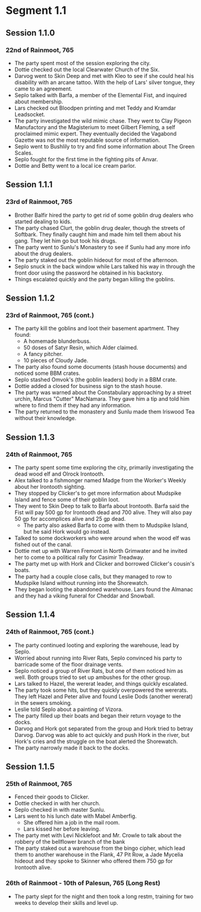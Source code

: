 # Segment 1.1

## Session 1.1.0

### 22nd of Rainmoot, 765

- The party spent most of the session exploring the city.
- Dottie checked out the local Clearwater Church of the Six.
- Darvog went to Skin Deep and met with Kleo to see if she could heal his disability with an arcane tattoo. With the help of Lars' silver tongue, they came to an agreement.
- Seplo talked with Barfa, a member of the Elemental Fist, and inquired about membership.
- Lars checked out Bloodpen printing and met Teddy and Kramdar Leadsocket.
- The party investigated the wild mimic chase. They went to Clay Pigeon Manufactory and the Magisterium to meet Gilbert Fleming, a self proclaimed mimic expert. They eventually decided the Vagabond Gazette was not the most reputable source of information.
- Seplo went to Bushlily to try and find some information about The Green Scales.
- Seplo fought for the first time in the fighting pits of Anvar.
- Dottie and Betty went to a local ice cream parlor.

## Session 1.1.1

### 23rd of Rainmoot, 765

- Brother Balfir hired the party to get rid of some goblin drug dealers who started dealing to kids.
- The party chased Clurt, the goblin drug dealer, though the streets of Softbark. They finally caught him and made him tell them about his gang. They let him go but took his drugs.
- The party went to Sunlu's Monastery to see if Sunlu had any more info about the drug dealers.
- The party staked out the goblin hideout for most of the afternoon.
- Seplo snuck in the back window while Lars talked his way in through the front door using the password he obtained in his backstory.
- Things escalated quickly and the party began killing the goblins.

## Session 1.1.2

### 23rd of Rainmoot, 765 (cont.)

- The party kill the goblins and loot their basement apartment. They found:
  - A homemade blunderbuss.
  - 50 doses of Satyr Resin, which Alder claimed.
  - A fancy pitcher.
  - 10 pieces of Cloudy Jade.
- The party also found some documents (stash house documents) and noticed some BBM crates.
- Seplo stashed Omvok's (the goblin leaders) body in a BBM crate.
- Dottie added a closed for business sign to the stash house.
- The party was warned about the Constabulary approaching by a street urchin, Marcus "Cutter" MacNamara. They gave him a tip and told him where to find them if they had any information.
- The party returned to the monastery and Sunlu made them Iriswood Tea without their knowledge.

## Session 1.1.3

### 24th of Rainmoot, 765

- The party spent some time exploring the city, primarily investigating the dead wood elf and Olrock Irontooth.
- Alex talked to a fishmonger named Madge from the Worker's Weekly about her Irontooth sighting.
- They stopped by Clicker's to get more information about Mudspike Island and fence some of their goblin loot.
- They went to Skin Deep to talk to Barfa about Irontooth. Barfa said the Fist will pay 500 gp for Irontooth dead and 700 alive. They will also pay 50 gp for accomplices alive and 25 gp dead.
  - The party also asked Barfa to come with them to Mudspike Island, but he said Hork would go instead.
- Talked to some dockworkers who were around when the wood elf was fished out of the canal.
- Dottie met up with Warren Fremont in North Grimwater and he invited her to come to a political rally for Casimir Treadway.
- The party met up with Hork and Clicker and borrowed Clicker's cousin's boats.
- The party had a couple close calls, but they managed to row to Mudspike Island without running into the Shorewatch.
- They began looting the abandoned warehouse. Lars found the Almanac and they had a viking funeral for Cheddar and Snowball.

## Session 1.1.4

### 24th of Rainmoot, 765 (cont.)

- The party continued looting and exploring the warehouse, lead by Seplo.
- Worried about running into River Rats, Seplo convinced his party to barricade some of the floor drainage vents.
- Seplo noticed a group of River Rats, but one of them noticed him as well. Both groups tried to set up ambushes for the other group.
- Lars talked to Hazel, the wererat leader, and things quickly escalated.
- The party took some hits, but they quickly overpowered the wererats. They left Hazel and Peter alive and found Leslie Dods (another wererat) in the sewers smoking.
- Leslie told Seplo about a painting of Vizora.
- The party filled up their boats and began their return voyage to the docks.
- Darvog and Hork got separated from the group and Hork tried to betray Darvog. Darvog was able to act quickly and push Hork in the river, but Hork's cries and the struggle on the boat alerted the Shorewatch.
- The party narrowly made it back to the docks.

## Session 1.1.5

### 25th of Rainmoot, 765

- Fenced their goods to Clicker.
- Dottie checked in with her church.
- Seplo checked in with master Sunlu.
- Lars went to his lunch date with Mabel Amberfig.
  - She offered him a job in the mail room.
  - Lars kissed her before leaving.
- The party met with Levi Nicklefoot and Mr. Crowle to talk about the robbery of the bellflower branch of the bank
- The party staked out a warehouse from the bingo cipher, which lead them to another warehouse in the Flank, 47 Pit Row, a Jade Mycelia hideout and they spoke to Skinner who offered them 750 gp for Irontooth alive.

### 26th of Rainmoot - 10th of Palesun, 765 (Long Rest)

- The party slept for the night and then took a long restm, training for two weeks to develop their skills and level up.
